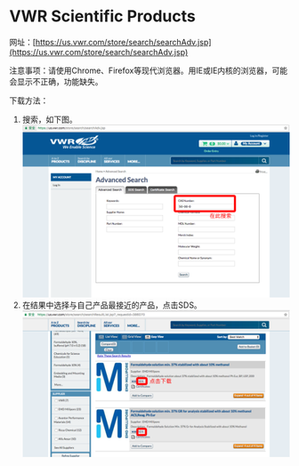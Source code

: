# VWR Scientific Products

网址：[https://us.vwr.com/store/search/searchAdv.jsp](https://us.vwr.com/store/search/searchAdv.jsp)

注意事项：请使用Chrome、Firefox等现代浏览器。用IE或IE内核的浏览器，可能会显示不正确，功能缺失。

下载方法：

1. 搜索，如下图。
   ![](/assets/vwr-search.png)
2. 在结果中选择与自己产品最接近的产品，点击SDS。
   ![](/assets/vwr-download.png)



